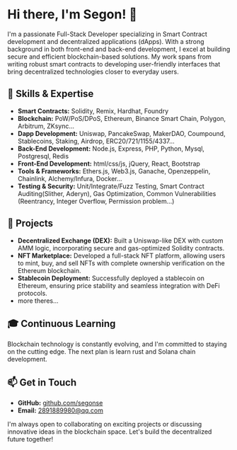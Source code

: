 # Hi there, I'm Segon! 👋

I'm a passionate Full-Stack Developer specializing in Smart Contract development and decentralized applications (dApps). With a strong background in both front-end and back-end development, I excel at building secure and efficient blockchain-based solutions. My work spans from writing robust smart contracts to developing user-friendly interfaces that bring decentralized technologies closer to everyday users.

## 🌟 Skills & Expertise

- **Smart Contracts:** Solidity, Remix, Hardhat, Foundry
- **Blockchain:** PoW/PoS/DPoS, Ethereum, Binance Smart Chain, Polygon, Arbitrum, ZKsync...
- **Dapp Development:** Uniswap, PancakeSwap, MakerDAO, Coumpound, Stablecoins, Staking, Airdrop, ERC20/721/1155/4337...
- **Back-End Development:** Node.js, Express, PHP, Python, Mysql, Postgresql, Redis
- **Front-End Development:** html/css/js, jQuery, React, Bootstrap
- **Tools & Frameworks:** Ethers.js, Web3.js, Ganache, Openzeppelin, Chainlink, Alchemy/Infura, Docker...
- **Testing & Security:** Unit/Integrate/Fuzz Testing, Smart Contract Auditing(Slither, Aderyn), Gas Optimization, Common Vulnerabilities (Reentrancy, Integer Overflow, Permission problem...)

## 🚀 Projects

- **Decentralized Exchange (DEX):** Built a Uniswap-like DEX with custom AMM logic, incorporating secure and gas-optimized Solidity contracts.
- **NFT Marketplace:** Developed a full-stack NFT platform, allowing users to mint, buy, and sell NFTs with complete ownership verification on the Ethereum blockchain.
- **Stablecoin Deployment:** Successfully deployed a stablecoin on Ethereum, ensuring price stability and seamless integration with DeFi protocols.
- more theres...

## 🎓 Continuous Learning

Blockchain technology is constantly evolving, and I'm committed to staying on the cutting edge. The next plan is learn rust and Solana chain development.

## 📫 Get in Touch

- **GitHub:** [github.com/segonse](https://github.com/segonse)
- **Email:** 2891889980@qq.com

I'm always open to collaborating on exciting projects or discussing innovative ideas in the blockchain space. Let's build the decentralized future together!
